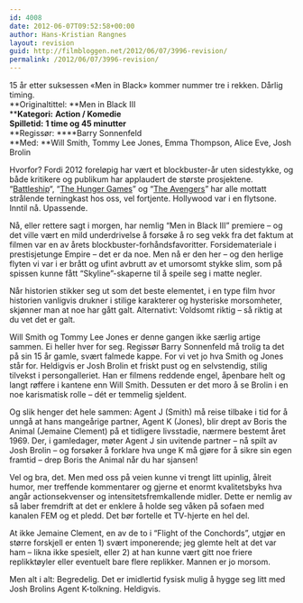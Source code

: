 ```yaml
---
id: 4008
date: 2012-06-07T09:52:58+00:00
author: Hans-Kristian Rangnes
layout: revision
guid: http://filmbloggen.net/2012/06/07/3996-revision/
permalink: /2012/06/07/3996-revision/
---
```

15 år etter suksessen &laquo;Men in Black&raquo; kommer nummer tre i rekken. Dårlig timing.  
**Originaltittel: **Men in Black III  
****Kategori:** **Action / Komedie**  
**Spilletid:** **1 time og 45 minutter**  
**Regissør: ****Barry Sonnenfeld  
**Med: **Will Smith, Tommy Lee Jones, Emma Thompson, Alice Eve, Josh Brolin

Hvorfor? Fordi 2012 foreløpig har vært et blockbuster-år uten sidestykke, og både kritikere og publikum har applaudert de største prosjektene. “<a title="Rihanna ødelegger litt, men dette er uansett dritfett" href="http://filmsnakk.com/2012/04/11/rihanna-odelegger-litt-men-dette-er-uansett-dritfett/" target="_blank">Battleship</a>“, “<a title="Barn som slakter barn" href="http://filmsnakk.com/2012/03/22/dette-gjor-paradise-hotel-til-en-nyfodt-kattepus/" target="_blank">The Hunger Games</a>” og “<a title="Superfett!" href="http://filmsnakk.com/2012/04/26/superfett/" target="_blank">The Avengers</a>” har alle mottatt strålende terningkast hos oss, vel fortjente. Hollywood var i en flytsone. Inntil nå. Upassende.

Nå, eller rettere sagt i morgen, har nemlig “Men in Black III” premiere – og det ville vært en mild underdrivelse å forsøke å ro seg vekk fra det faktum at filmen var en av årets blockbuster-forhåndsfavoritter. Forsidemateriale i prestisjetunge Empire – det er da noe. Men nå er den her – og den herlige flyten vi var i er brått og ufint avbrutt av et umorsomt stykke slim, som på spissen kunne fått “Skyline”-skaperne til å speile seg i matte negler.

Når historien stikker seg ut som det beste elementet, i en type film hvor historien vanligvis drukner i stilige karakterer og hysteriske morsomheter, skjønner man at noe har gått galt. Alternativt: Voldsomt riktig – så riktig at du vet det er galt.

Will Smith og Tommy Lee Jones er denne gangen ikke særlig artige sammen. Ei heller hver for seg. Regissør Barry Sonnenfeld må trolig ta det på sin 15 år gamle, svært falmede kappe. For vi vet jo hva Smith og Jones står for. Heldigvis er Josh Brolin et friskt pust og en selvstendig, stilig tilvekst i persongalleriet. Han er filmens reddende engel, åpenbare helt og langt røffere i kantene enn Will Smith. Dessuten er det moro å se Brolin i en noe karismatisk rolle – dét er temmelig sjeldent.

Og slik henger det hele sammen: Agent J (Smith) må reise tilbake i tid for å unngå at hans mangeårige partner, Agent K (Jones), blir drept av Boris the Animal (Jemaine Clement) på et tidligere livsstadie, nærmere bestemt året 1969. Der, i gamledager, møter Agent J sin uvitende partner – nå spilt av Josh Brolin – og forsøker å forklare hva unge K må gjøre for å sikre sin egen framtid – drep Boris the Animal når du har sjansen!

Vel og bra, det. Men med oss på veien kunne vi trengt litt upinlig, ålreit humor, mer treffende kommentarer og gjerne et enormt kvalitetsbyks hva angår actionsekvenser og intensitetsfremkallende midler. Dette er nemlig av så laber fremdrift at det er enklere å holde seg våken på sofaen med kanalen FEM og et pledd. Det bør fortelle et TV-hjerte en hel del.

At ikke Jemaine Clement, en av de to i “Flight of the Conchords”, utgjør en større forskjell er enten 1) svært imponerende; jeg glemte helt at det var ham – likna ikke spesielt, eller 2) at han kunne vært gitt noe friere replikktøyler eller eventuelt bare flere replikker. Mannen er jo morsom.

Men alt i alt: Begredelig. Det er imidlertid fysisk mulig å hygge seg litt med Josh Brolins Agent K-tolkning. Heldigvis.